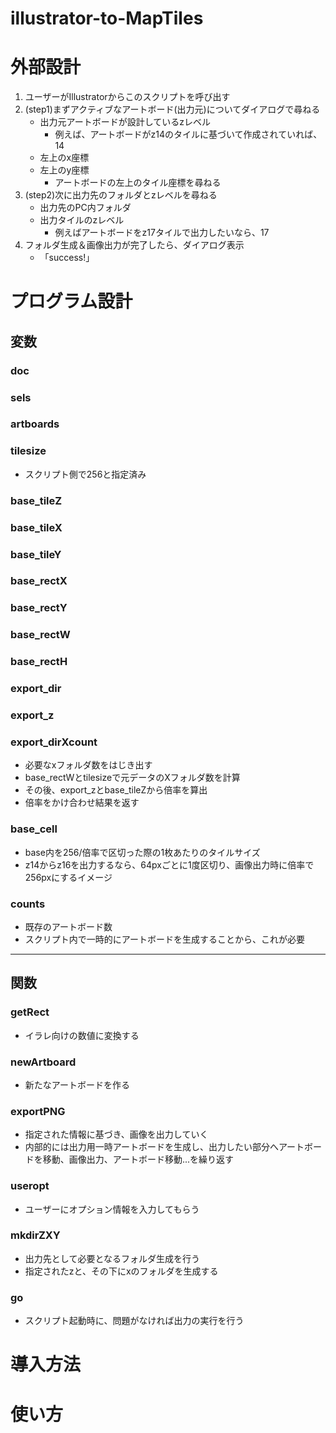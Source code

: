 # illustrator-to-MapTiles

# 外部設計
1. ユーザーがIllustratorからこのスクリプトを呼び出す
2. (step1)まずアクティブなアートボード(出力元)についてダイアログで尋ねる
    - 出力元アートボードが設計しているzレベル
        - 例えば、アートボードがz14のタイルに基づいて作成されていれば、14
    - 左上のx座標
    - 左上のy座標
        - アートボードの左上のタイル座標を尋ねる
3. (step2)次に出力先のフォルダとzレベルを尋ねる
    - 出力先のPC内フォルダ
    - 出力タイルのzレベル
        - 例えばアートボードをz17タイルで出力したいなら、17
4. フォルダ生成＆画像出力が完了したら、ダイアログ表示
    - 「success!」

# プログラム設計
## 変数
### doc
### sels
### artboards
### tilesize
- スクリプト側で256と指定済み

### base_tileZ
### base_tileX
### base_tileY
### base_rectX
### base_rectY
### base_rectW
### base_rectH
### export_dir
### export_z
### export_dirXcount
- 必要なxフォルダ数をはじき出す
- base_rectWとtilesizeで元データのXフォルダ数を計算
- その後、export_zとbase_tileZから倍率を算出
- 倍率をかけ合わせ結果を返す
### base_cell
- base内を256/倍率で区切った際の1枚あたりのタイルサイズ
- z14からz16を出力するなら、64pxごとに1度区切り、画像出力時に倍率で256pxにするイメージ
### counts
- 既存のアートボード数
- スクリプト内で一時的にアートボードを生成することから、これが必要

---------------------------------------------

## 関数
### getRect
- イラレ向けの数値に変換する
### newArtboard
- 新たなアートボードを作る
### exportPNG
- 指定された情報に基づき、画像を出力していく
- 内部的には出力用一時アートボードを生成し、出力したい部分へアートボードを移動、画像出力、アートボード移動...を繰り返す
### useropt
- ユーザーにオプション情報を入力してもらう
### mkdirZXY
- 出力先として必要となるフォルダ生成を行う
- 指定されたzと、その下にxのフォルダを生成する

### go
- スクリプト起動時に、問題がなければ出力の実行を行う

# 導入方法

# 使い方
